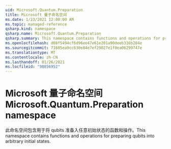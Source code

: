```yaml
---
uid: Microsoft.Quantum.Preparation
title: Microsoft 量子命名空间
ms.date: 1/23/2021 12:00:00 AM
ms.topic: managed-reference
qsharp.kind: namespace
qsharp.name: Microsoft.Quantum.Preparation
qsharp.summary: This namespace contains functions and operations for preparing qubits into arbitrary initial states.
ms.openlocfilehash: d08f5494cf6d96ee47e61e201a90deeb316b284e
ms.sourcegitcommit: 71605ea9cc630e84e7ef29027e1f0ea06299747e
ms.translationtype: MT
ms.contentlocale: zh-CN
ms.lasthandoff: 01/26/2021
ms.locfileid: "98856952"
---
```

# <a name="microsoftquantumpreparation-namespace"></a><span data-ttu-id="dbdbf-102">Microsoft 量子命名空间</span><span class="sxs-lookup"><span data-stu-id="dbdbf-102">Microsoft.Quantum.Preparation namespace</span></span>

<span data-ttu-id="dbdbf-103">此命名空间包含用于将 qubits 准备入任意初始状态的函数和操作。</span><span class="sxs-lookup"><span data-stu-id="dbdbf-103">This namespace contains functions and operations for preparing qubits into arbitrary initial states.</span></span>

